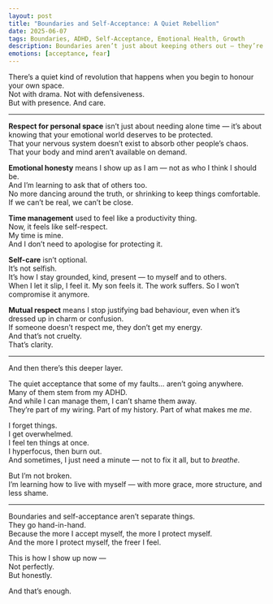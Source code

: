 ```yaml
---
layout: post
title: "Boundaries and Self-Acceptance: A Quiet Rebellion"
date: 2025-06-07
tags: Boundaries, ADHD, Self-Acceptance, Emotional Health, Growth
description: Boundaries aren’t just about keeping others out — they’re about protecting what’s sacred within. Here’s what I’m learning about honouring myself and accepting my own imperfections along the way.
emotions: [acceptance, fear]
---
```


There’s a quiet kind of revolution that happens when you begin to honour your own space.  
Not with drama. Not with defensiveness.  
But with presence. And care.

---

**Respect for personal space** isn’t just about needing alone time — it’s about knowing that your emotional world deserves to be protected.  
That your nervous system doesn’t exist to absorb other people’s chaos.  
That your body and mind aren’t available on demand.

**Emotional honesty** means I show up as I am — not as who I think I should be.  
And I’m learning to ask that of others too.  
No more dancing around the truth, or shrinking to keep things comfortable.  
If we can’t be real, we can’t be close.

**Time management** used to feel like a productivity thing.  
Now, it feels like self-respect.  
My time is mine.  
And I don’t need to apologise for protecting it.

**Self-care** isn’t optional.  
It’s not selfish.  
It’s how I stay grounded, kind, present — to myself and to others.  
When I let it slip, I feel it. My son feels it. The work suffers. So I won’t compromise it anymore.

**Mutual respect** means I stop justifying bad behaviour, even when it’s dressed up in charm or confusion.  
If someone doesn’t respect me, they don’t get my energy.  
And that’s not cruelty.  
That’s clarity.

---

And then there’s this deeper layer.

The quiet acceptance that some of my faults… aren’t going anywhere.  
Many of them stem from my ADHD.  
And while I can manage them, I can’t shame them away.  
They’re part of my wiring. Part of my history. Part of what makes me *me*.

I forget things.  
I get overwhelmed.  
I feel ten things at once.  
I hyperfocus, then burn out.  
And sometimes, I just need a minute — not to fix it all, but to *breathe*.

But I’m not broken.  
I’m learning how to live with myself — with more grace, more structure, and less shame.

---

Boundaries and self-acceptance aren’t separate things.  
They go hand-in-hand.  
Because the more I accept myself, the more I protect myself.  
And the more I protect myself, the freer I feel.

This is how I show up now —  
Not perfectly.  
But honestly.

And that’s enough.
